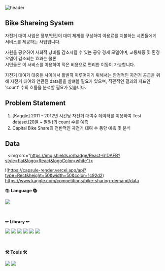 ![header](https://capsule-render.vercel.app/api?type=waving&color=0:e1eec3,100:f05053&height=200&text=bike&nbsp;Share&nbsp;Demand&nbsp;Prediction&fontSize=55&fontAlignY=35&fontColor=FF4F8B&animation=fadeIn)

## Bike Shareing System
자전거 대여 사업은 정부/민간이 대여 체계를 구성하여 이용료를 지불하는 시민들에게 서비스를 제공하는 사업입니다.

자원을 공유하여 사회적 낭비를 감소시킬 수 있는 공유 경제 모델이며, 교통체증 및 환경오염이 감소되는 효과는 물론<br>
시민들은 이 서비스를 이용하여 적은 비용으로 편리한 이동이 가능합니다.

자전거 대여가 대중들 사이에서 활발히 이루어지기 위해서는 안정적인 자전거 공급을 위해 자전거 대여와 연관된 data들을 살펴볼 필요가 있으며, 직관적인 결과의 지표인 'count' 수의 흐름을 분석할 필요가 있습니다.

## Problem Statement
1. [Kaggle] 2011 - 2012년 시간당 자전거 대여수 데이터를 이용하여 Test dataset(20일 ~ 말일)의 count 수를 예측
2. Capital Bike Share의 전반적인 자전거 대여 수 동향 예측 및 분석

## Data
  <img src="https://img.shields.io/badge/React-61DAFB?style=flat&logo=React&logoColor=white"/>

!(https://capsule-render.vercel.app/api?type=Rect&height=50&width=50&color=1c92d2)
https://www.kaggle.com/competitions/bike-sharing-demand/data


<div align=left>
📚 <b>Language<b> 📚  <br> </P>
<img src="https://img.shields.io/badge/Python-3776AB?style=flat-square&logo=Python&logoColor=yellow"/><br><br><br>

✏ <b>Library<b> ✏<br></P>
<img src="https://img.shields.io/badge/NumPy-blue?style=flat-square&logo=NumPy&logoColor=013243"/>
<img src="https://img.shields.io/badge/pandas-150458?style=flat-square&logo=pandas&logoColor=white"/>
<img src="https://img.shields.io/badge/scikit-learn-40AEF0?style=flat-square&logo=scikit-learn&logoColor=F7931E"/>
<img src="https://img.shields.io/badge/Matplotlib-004088?style=flat-square&logo=Matplotlib&logoColor=white"/>
<img src="https://img.shields.io/badge/Seaborn-26689A?style=flat-square&logo=Seaborn&logoColor=071D49"/>
<img src="https://img.shields.io/badge/SciPy-8CAAE6?style=flat-square&logo=SciPy&logoColor=071D49"/> <br><br><br>


🛠 <b>Tools<b> 🛠<br></P>
<img src="https://img.shields.io/badge/Anaconda-44A833?style=flat-square&logo=Anaconda&logoColor=green"/>
<img src="https://img.shields.io/badge/Jupyter Notebook-F37626?style=flat-square&logo=Jupyter&logoColor=white"/></div>
